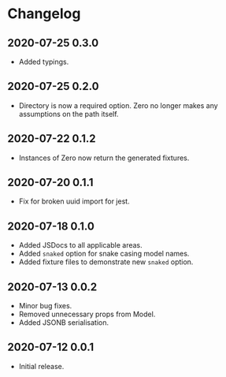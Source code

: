 # Changelog

## 2020-07-25 0.3.0

- Added typings.

## 2020-07-25 0.2.0

- Directory is now a required option. Zero no longer makes any assumptions on the path itself.

## 2020-07-22 0.1.2

- Instances of Zero now return the generated fixtures.

## 2020-07-20 0.1.1

- Fix for broken uuid import for jest.

## 2020-07-18 0.1.0

- Added JSDocs to all applicable areas.
- Added `snaked` option for snake casing model names.
- Added fixture files to demonstrate new `snaked` option.

## 2020-07-13 0.0.2

- Minor bug fixes.
- Removed unnecessary props from Model.
- Added JSONB serialisation.

## 2020-07-12 0.0.1

- Initial release.
